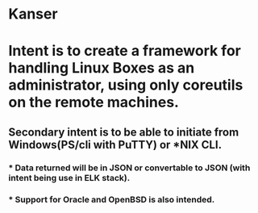 # Kanser

# Intent is to create a framework for handling Linux Boxes as an administrator, using only coreutils on the remote machines. 
## Secondary intent is to be able to initiate from Windows(PS/cli with PuTTY) or \*NIX CLI.
###  * Data returned will be in JSON or convertable to JSON (with intent being use in ELK stack). 
###  * Support for Oracle and OpenBSD is also intended.
